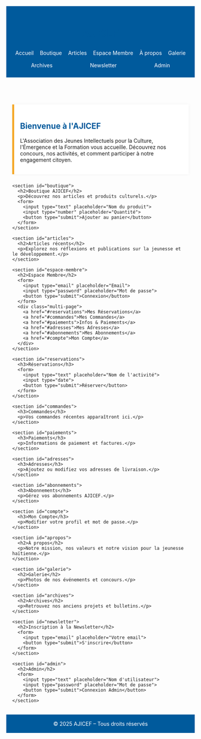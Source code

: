 <!DOCTYPE html>
<html lang="fr">
<head>
  <meta charset="UTF-8">
  <meta name="viewport" content="width=device-width, initial-scale=1.0">
  <title>AJICEF – Plateforme Intégrée</title>
  <link rel="stylesheet" href="https://cdnjs.cloudflare.com/ajax/libs/font-awesome/6.4.0/css/all.min.css">
  <style>
    :root {
      --ajicef-bleu: #005a9c;
      --ajicef-or: #f5a623;
      --ajicef-vert: #4caf50;
      --bg-light: #f9f9f9;
      --text-color: #333;
      --white: #fff;
    }

    body {
      font-family: 'Segoe UI', Roboto, sans-serif;
      background-color: var(--bg-light);
      color: var(--text-color);
      margin: 0;
      padding: 0;
    }

    header {
      background-color: var(--ajicef-bleu);
      color: var(--white);
      padding: 1rem;
    }

    nav {
      display: flex;
      justify-content: space-around;
      flex-wrap: wrap;
    }

    nav a {
      color: var(--white);
      text-decoration: none;
      padding: 0.5rem;
    }

    nav a:hover {
      text-decoration: underline;
    }

    .container {
      max-width: 1200px;
      margin: auto;
      padding: 1rem;
    }

    h1, h2, h3 {
      color: var(--ajicef-bleu);
    }

    section {
      background-color: var(--white);
      border-left: 5px solid var(--ajicef-or);
      padding: 1rem;
      margin-bottom: 1.5rem;
      box-shadow: 0 0 8px rgba(0,0,0,0.05);
    }

    form {
      display: flex;
      flex-direction: column;
      gap: 0.5rem;
      max-width: 500px;
      margin: 1rem 0;
    }

    form input, form textarea, form select {
      padding: 0.6rem;
      border: 1px solid #ccc;
      border-radius: 4px;
    }

    button, .btn {
      background-color: var(--ajicef-vert);
      color: var(--white);
      padding: 0.6rem 1.2rem;
      border: none;
      border-radius: 4px;
      cursor: pointer;
      text-transform: uppercase;
    }

    button:hover {
      background-color: #388e3c;
    }

    .multi-page {
      display: flex;
      flex-direction: column;
      gap: 1rem;
      margin-top: 2rem;
    }

    .multi-page a {
      background-color: var(--ajicef-or);
      padding: 0.5rem 1rem;
      border-radius: 4px;
      color: var(--white);
      text-decoration: none;
      width: fit-content;
    }

    .multi-page a:hover {
      background-color: #d48820;
    }
  </style>
</head>
<body>
  <header>
    <h1>AJICEF</h1>
    <nav>
      <a href="#accueil">Accueil</a>
      <a href="#boutique">Boutique</a>
      <a href="#articles">Articles</a>
      <a href="#espace-membre">Espace Membre</a>
      <a href="#apropos">À propos</a>
      <a href="#galerie">Galerie</a>
      <a href="#archives">Archives</a>
      <a href="#newsletter">Newsletter</a>
      <a href="#admin">Admin</a>
    </nav>
  </header>

  <div class="container">
    <section id="accueil">
      <h2>Bienvenue à l'AJICEF</h2>
      <p>L'Association des Jeunes Intellectuels pour la Culture, l'Émergence et la Formation vous accueille. Découvrez nos concours, nos activités, et comment participer à notre engagement citoyen.</p>
    </section>

    <section id="boutique">
      <h2>Boutique AJICEF</h2>
      <p>Découvrez nos articles et produits culturels.</p>
      <form>
        <input type="text" placeholder="Nom du produit">
        <input type="number" placeholder="Quantité">
        <button type="submit">Ajouter au panier</button>
      </form>
    </section>

    <section id="articles">
      <h2>Articles récents</h2>
      <p>Explorez nos réflexions et publications sur la jeunesse et le développement.</p>
    </section>

    <section id="espace-membre">
      <h2>Espace Membre</h2>
      <form>
        <input type="email" placeholder="Email">
        <input type="password" placeholder="Mot de passe">
        <button type="submit">Connexion</button>
      </form>
      <div class="multi-page">
        <a href="#reservations">Mes Réservations</a>
        <a href="#commandes">Mes Commandes</a>
        <a href="#paiements">Infos & Paiements</a>
        <a href="#adresses">Mes Adresses</a>
        <a href="#abonnements">Mes Abonnements</a>
        <a href="#compte">Mon Compte</a>
      </div>
    </section>

    <section id="reservations">
      <h3>Réservations</h3>
      <form>
        <input type="text" placeholder="Nom de l'activité">
        <input type="date">
        <button type="submit">Réserver</button>
      </form>
    </section>

    <section id="commandes">
      <h3>Commandes</h3>
      <p>Vos commandes récentes apparaîtront ici.</p>
    </section>

    <section id="paiements">
      <h3>Paiements</h3>
      <p>Informations de paiement et factures.</p>
    </section>

    <section id="adresses">
      <h3>Adresses</h3>
      <p>Ajoutez ou modifiez vos adresses de livraison.</p>
    </section>

    <section id="abonnements">
      <h3>Abonnements</h3>
      <p>Gérez vos abonnements AJICEF.</p>
    </section>

    <section id="compte">
      <h3>Mon Compte</h3>
      <p>Modifier votre profil et mot de passe.</p>
    </section>

    <section id="apropos">
      <h2>À propos</h2>
      <p>Notre mission, nos valeurs et notre vision pour la jeunesse haïtienne.</p>
    </section>

    <section id="galerie">
      <h2>Galerie</h2>
      <p>Photos de nos événements et concours.</p>
    </section>

    <section id="archives">
      <h2>Archives</h2>
      <p>Retrouvez nos anciens projets et bulletins.</p>
    </section>

    <section id="newsletter">
      <h2>Inscription à la Newsletter</h2>
      <form>
        <input type="email" placeholder="Votre email">
        <button type="submit">S'inscrire</button>
      </form>
    </section>

    <section id="admin">
      <h2>Admin</h2>
      <form>
        <input type="text" placeholder="Nom d'utilisateur">
        <input type="password" placeholder="Mot de passe">
        <button type="submit">Connexion Admin</button>
      </form>
    </section>
  </div>

  <footer style="background-color: var(--ajicef-bleu); color: white; text-align: center; padding: 1rem;">
    © 2025 AJICEF – Tous droits réservés
  </footer>
</body>
</html>

